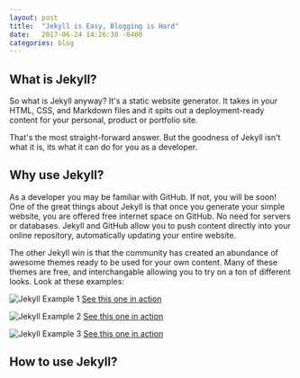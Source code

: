 ```yaml
---
layout: post
title:  "Jekyll is Easy, Blogging is Hard"
date:   2017-06-24 14:26:30 -0400
categories: blog
---
```


## What is Jekyll?

So what is Jekyll anyway? It's a static website generator. It takes in your HTML, CSS, and Markdown files and it spits out a deployment-ready content for your personal, product or portfolio site.  

That's the most straight-forward answer. But the goodness of Jekyll isn't what it is, its what it can do for you as a developer. 

## Why use Jekyll?

As a developer you may be familiar with GitHub. If not, you will be soon! One of the great things about Jekyll is that once you generate your simple website, you are offered free internet space on GitHub. No need for servers or databases. Jekyll and GitHub allow you to push content directly into your online repository, automatically updating your entire website.

The other Jekyll win is that the community has created an abundance of awesome themes ready to be used for your own content. Many of these themes are free, and interchangable allowing you to try on a ton of different looks. Look at these examples:

![Jekyll Example 1](http://xdesigns.net/wp-content/uploads/2016/04/w41Kgo3.jpg)
[See this one in action](http://thephuse.github.io/strange_case/)

![Jekyll Example 2](http://xdesigns.net/wp-content/uploads/2016/11/img_5829ccf728709-768x767.png)
[See this one in action](https://mmistakes.github.io/so-simple-theme/)

![Jekyll Example 3](http://xdesigns.net/wp-content/uploads/2016/04/Djui15f.jpg)
[See this one in action](http://themeforest.net/item/drava-multipurpose-theme-powered-by-jekyll/full_screen_preview/11383647?ref=gundoel007)

## How to use Jekyll?